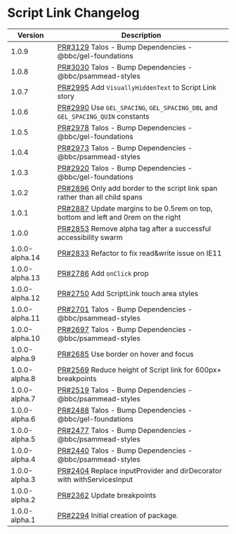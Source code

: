 # Script Link Changelog

<!-- prettier-ignore -->
| Version | Description |
|---------|-------------|
| 1.0.9 | [PR#3129](https://github.com/bbc/psammead/pull/3129) Talos - Bump Dependencies - @bbc/gel-foundations |
| 1.0.8 | [PR#3030](https://github.com/bbc/psammead/pull/3030) Talos - Bump Dependencies - @bbc/psammead-styles |
| 1.0.7 | [PR#2995](https://github.com/bbc/psammead/pull/2995) Add `VisuallyHiddenText` to Script Link story |
| 1.0.6 | [PR#2990](https://github.com/bbc/psammead/pull/2990) Use `GEL_SPACING`, `GEL_SPACING_DBL` and `GEL_SPACING_QUIN` constants |
| 1.0.5 | [PR#2978](https://github.com/bbc/psammead/pull/2978) Talos - Bump Dependencies - @bbc/gel-foundations |
| 1.0.4 | [PR#2973](https://github.com/bbc/psammead/pull/2973) Talos - Bump Dependencies - @bbc/psammead-styles |
| 1.0.3 | [PR#2920](https://github.com/bbc/psammead/pull/2920) Talos - Bump Dependencies - @bbc/gel-foundations |
| 1.0.2 | [PR#2896](https://github.com/bbc/psammead/pull/2896) Only add border to the script link span rather than all child spans |
| 1.0.1 | [PR#2887](https://github.com/bbc/psammead/pull/2887) Update margins to be 0.5rem on top, bottom and left and 0rem on the right |
| 1.0.0 | [PR#2853](https://github.com/bbc/psammead/pull/2853) Remove alpha tag after a successful accessibility swarm |
| 1.0.0-alpha.14 | [PR#2833](https://github.com/bbc/psammead/pull/2833) Refactor to fix read&write issue on IE11 |
| 1.0.0-alpha.13 | [PR#2786](https://github.com/bbc/psammead/pull/2786) Add `onClick` prop |
| 1.0.0-alpha.12 | [PR#2750](https://github.com/bbc/psammead/pull/2750) Add ScriptLink touch area styles |
| 1.0.0-alpha.11 | [PR#2701](https://github.com/bbc/psammead/pull/2701) Talos - Bump Dependencies - @bbc/psammead-styles |
| 1.0.0-alpha.10 | [PR#2697](https://github.com/bbc/psammead/pull/2697) Talos - Bump Dependencies - @bbc/psammead-styles |
| 1.0.0-alpha.9 | [PR#2685](https://github.com/bbc/psammead/pull/2685) Use border on hover and focus |
| 1.0.0-alpha.8 | [PR#2569](https://github.com/bbc/psammead/pull/2569) Reduce height of Script link for 600px+ breakpoints |
| 1.0.0-alpha.7 | [PR#2519](https://github.com/bbc/psammead/pull/2519) Talos - Bump Dependencies - @bbc/psammead-styles |
| 1.0.0-alpha.6 | [PR#2488](https://github.com/bbc/psammead/pull/2488) Talos - Bump Dependencies - @bbc/gel-foundations |
| 1.0.0-alpha.5 | [PR#2477](https://github.com/bbc/psammead/pull/2477) Talos - Bump Dependencies - @bbc/psammead-styles |
| 1.0.0-alpha.4 | [PR#2440](https://github.com/bbc/psammead/pull/2440) Talos - Bump Dependencies - @bbc/psammead-styles |
| 1.0.0-alpha.3 | [PR#2404](https://github.com/bbc/psammead/pull/2404) Replace inputProvider and dirDecorator with withServicesInput |
| 1.0.0-alpha.2 | [PR#2362](https://github.com/bbc/psammead/pull/2362) Update breakpoints |
| 1.0.0-alpha.1 | [PR#2294](https://github.com/bbc/psammead/pull/2294) Initial creation of package. |
